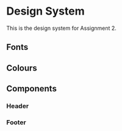 # Design System

This is the design system for Assignment 2.

## Fonts

## Colours

## Components

### Header

### Footer
